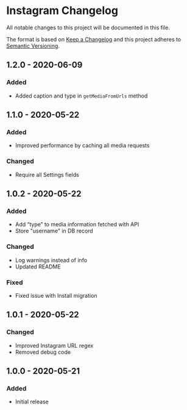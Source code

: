# Instagram Changelog

All notable changes to this project will be documented in this file.

The format is based on [Keep a Changelog](http://keepachangelog.com/) and this project adheres to [Semantic Versioning](http://semver.org/).

## 1.2.0 - 2020-06-09
### Added
- Added caption and type in `getMediaFromUrls` method

## 1.1.0 - 2020-05-22
### Added
- Improved performance by caching all media requests

### Changed
- Require all Settings fields

## 1.0.2 - 2020-05-22
### Added
- Add “type” to media information fetched with API
- Store "username" in DB record

### Changed
- Log warnings instead of info
- Updated README

### Fixed
- Fixed issue with Install migration

## 1.0.1 - 2020-05-22
### Changed
- Improved Instagram URL regex
- Removed debug code

## 1.0.0 - 2020-05-21
### Added
- Initial release

